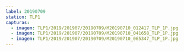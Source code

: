 ```yaml
---
label: 20190709
station: TLP1
capturas:
  - imagem: TLP1/2019/201907/20190709/M20190710_012417_TLP_1P.jpg
  - imagem: TLP1/2019/201907/20190709/M20190710_041658_TLP_1P.jpg
  - imagem: TLP1/2019/201907/20190709/M20190710_065347_TLP_1P.jpg
---
```

